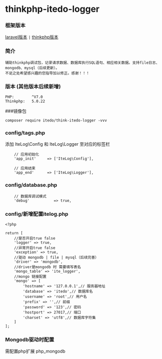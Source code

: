 # thinkphp-itedo-logger

### 框架版本
<a href="https://github.com/hzp0szl/itedo-logger">laravel版本</a>
` | `
<a href="https://github.com/hzp0szl/think-itedo-logger">thinkphp版本</a>

### 简介
	辅助thinkphp调试包，记录请求数据、数据库执行SQL语句、相应相关数据。支持file日志、mongodb、mysql（后续更新）。
	不足之处希望感兴趣的您指导加以修正。感谢！！！

### 版本 (其他版本后续新增)
```
PHP:        ^V7.0
Thinkphp:   5.0.22
```

###镜像包
```
composer require itedo/think-itedo-logger -vvv
```

### config/tags.php
添加 IteLog\Config 和 IteLog\Logger 至对应的标签栏
```
    // 应用初始化
    'app_init'     => ['IteLog\Config'],
    
    // 应用结束
    'app_end'      => ['IteLog\Logger'],
```
### config/database.php
```
    // 数据库调试模式
    'debug'           => true,
```
### config/新增配置itelog.php
```
<?php

return [
    //是否开启true false
    'logger' => true,
    //异常开启true false
    'exception' => true,
    //驱动 mongodb | file | mysql（后续完善）
    'driver' => 'mongodb',
    //driver是mongodb 时 需要填写表名
    'mongo_table' => 'ite_logger',
    //mongo 链接配置
    'mongo' => [
        'hostname' => '127.0.0.1',// 服务器地址
        'database' => 'itedo',// 数据库名
        'username' => 'root',// 用户名
        'prefix' => '',// 前缀
        'password' => '123',// 密码
        'hostport' => 27017,// 端口
        'charset' => 'utf8',// 数据库字符集
    ]
];
```

### Mongodb驱动时配置
需配置php扩展  php_mongodb
